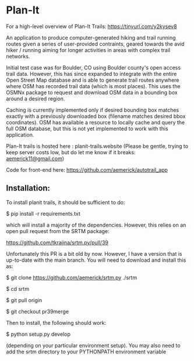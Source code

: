 # Plan-It 

For a high-level overview of Plan-It Trails: https://tinyurl.com/y2kysev8

An application to produce computer-generated hiking and trail running routes
given a series of user-provided contraints, geared towards the avid
hiker / running aiming for longer activities in areas with complex trail
networks.

Initial test case was for Boulder, CO using Boulder county's open access
trail data. However, this has since expanded to integrate with the entire
Open Street Map database and is able to generate trail routes anywhere where
OSM has recorded trail data (which is most places). This uses the OSMNx package
to request and download OSM data in a bounding box around a desired region.


Caching is currently implemented only if desired bounding box matches exactly with 
a previously downloaded box (filename matches desired bbox coordinates). OSM has
available a resource to locally cache and query the full OSM database, but this 
is not yet implemented to work with this application.

Plan-It trails is hosted here : planit-trails.website
(Please be gentle, trying to keep server costs low, but do let me 
know if it breaks: aemerick11@gmail.com)

Code for front-end here: https://github.com/aemerick/autotrail_app

## Installation:

To install planit trails, it should be sufficient to do:

$ pip install -r requirements.txt

which will install a majority of the dependencies. However, this 
relies on an open pull request from the SRTM package:

https://github.com/tkrajina/srtm.py/pull/39

Unfortunately this PR is a bit old by now. However, I have 
a version that is up-to-date with the main branch. You 
will need to download and install this as:

$ git clone https://github.com/aemerick/srtm.py ./srtm

$ cd srtm

$ git pull origin

$ git checkout pr39merge

Then to install, the following should work:

$ python setup.py develop

(depending on your particular environment setup). You may also
need to add the srtm directory to your PYTHONPATH environment
variable 
